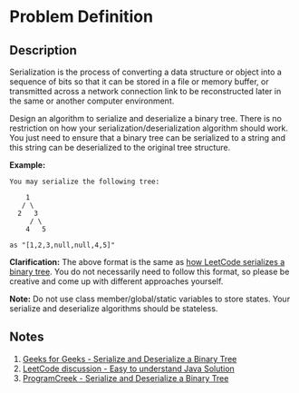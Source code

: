 # Problem Definition

## Description

Serialization is the process of converting a data structure or object into a sequence of bits so that it can be stored in a file or memory buffer, or transmitted across a network connection link to be reconstructed later in the same or another computer environment.

Design an algorithm to serialize and deserialize a binary tree. There is no restriction on how your serialization/deserialization algorithm should work. You just need to ensure that a binary tree can be serialized to a string and this string can be deserialized to the original tree structure.

**Example:**

```plaintext
You may serialize the following tree:

    1
   / \
  2   3
     / \
    4   5

as "[1,2,3,null,null,4,5]"
```

**Clarification:** The above format is the same as [how LeetCode serializes a binary tree](https://leetcode.com/faq/#binary-tree). You do not necessarily need to follow this format, so please be creative and come up with different approaches yourself.

**Note:** Do not use class member/global/static variables to store states. Your serialize and deserialize algorithms should be stateless.

## Notes

1. [Geeks for Geeks - Serialize and Deserialize a Binary Tree](https://www.geeksforgeeks.org/serialize-deserialize-binary-tree/)
1. [LeetCode discussion - Easy to understand Java Solution](https://leetcode.com/problems/serialize-and-deserialize-binary-tree/discuss/74253/Easy-to-understand-Java-Solution)
1. [ProgramCreek - Serialize and Deserialize a Binary Tree](https://www.programcreek.com/2014/05/leetcode-serialize-and-deserialize-binary-tree-java/)